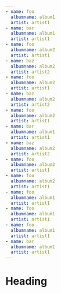 ```yaml
---
- name: foo
  albumname: album1
  artist: artist1
- name: bar
  albumname: album1
  artist: artist1
- name: foo
  albumname: album2
  artist: artist1
- name: baz
  albumname: album2
  artist: artist2
- name: foo
  albumname: album2
  artist: artist1
- name: baz
  albumname: album2
  artist: artist2
- name: foo
  albumname: album2
  artist: artist1
- name: bar
  albumname: album1
  artist: artist1
- name: baz
  albumname: album2
  artist: artist2
- name: foo
  albumname: album2
  artist: artist1
- name: foo
  albumname: album2
  artist: artist1
- name: foo
  albumname: album1
  artist: artist1
- name: foo
  albumname: album1
  artist: artist1
- name: foo
  albumname: album1
  artist: artist1
- name: bar
  albumname: album1
  artist: artist1
---
```


# Heading